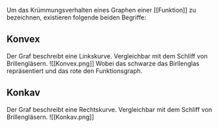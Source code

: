 Um das Krümmungsverhalten eines Graphen einer [[Funktion]] zu bezeichnen, existieren folgende beiden Begriffe:

## Konvex
Der Graf beschreibt eine Linkskurve. Vergleichbar mit dem Schliff von Brillengläsern.
![[Konvex.png]]
Wobei das schwarze das Birllenglas repräsentiert und das rote den Funktionsgraph.

## Konkav
Der Graf beschreibt eine Rechtskurve. Vergleichbar mit dem Schliff von Brillengläsern.
![[Konkav.png]]
